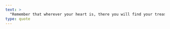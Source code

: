 ```yaml
---
text: >
  "Remember that wherever your heart is, there you will find your treasure." - Paulo Coelho
type: quote
---
```

